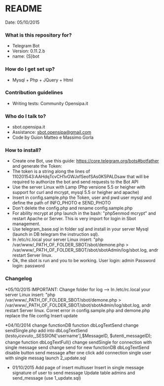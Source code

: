# README #

Date: 05/10/2015


### What is this repository for? ###

* Telegram Bot
* Version: 0.11.2.b
* name: {S}bot

### How do I get set up? ###

* Mysql + Php + JQuery + Html


### Contribution guidelines ###

* Writing tests: Community Opensipa.it


### Who do I talk to? ###

* sbot.opensipa.it
* Assistance: sbot.opensipa@gmail.com
* Code by Guion Matteo e Massimo Gorla

### How to install? ###

* Create one Bot, use this guide: https://core.telegram.org/bots#botfather and generate the Token:
* The token is a string along the lines of 110201543:AAHdqTcvCH1vGWJxfSeofSAs0K5PALDsaw that will be required to authorize the bot and send requests to the Bot API
* Use the server Linux with Lamp (Php versione 5.5 or heigher with support for curl and mcrypt, mysql 5.5 or heigher and apache)
* Insert in config.sample.php the Token, user and pwd user mysql and define the path of INFO_PHOTO e SEND_PHOTO
* Don't delete the config.php and rename config.sample.php
* For ability mcrypt at php launch in the bash: "php5enmod mcrypt" and restart Apache or Server. This is very import for login in Sbot management.
* Use telegram_base.sql in folder sql and install in your server Mysql (launch in DB telegram the instruction sql).
* In /etc/rc.local your server Linux insert: "php /var/www/_PATH_OF_FOLDER_SBOT/sbot/demone.php > /var/www/_PATH_OF_FOLDER_SBOT/sbot/sbotAdmin/log/sbot.log, andr restart Server linux.
* Ok, the sbot is run and you to be working. User login: admin Password login: password


### Changelog ###

*05/10/2015
 IMPORTANT: Change folder for log --> In /etc/rc.local your server Linux insert: "php /var/www/_PATH_OF_FOLDER_SBOT/sbot/demone.php > /var/www/_PATH_OF_FOLDER_SBOT/sbot/sbotAdmin/log/sbot.log, andr restart Server linux.
 Corret error in config.sample.php and demone.php replace the file config
 Insert update

*04/10/2014
 change functionDB function dbLogTextSend
 change sendSingle.php add into dbLogTextSend ($testo_ricevuto,$_SESSION['username'],$MessageID, $utenti_messageID);
 change function dbLogTextFull()
 change sendSingle for connection with single message send
 change send for new functionDB dbLogTextSend
 disable button send message after one click
 add connection single user with single messag
 launch 2_update.sql

* 01/10/2015
 Add page of insert multiuser
 Insert in single message signature of user to send message
 Update table admins and send_message (use 1_update.sql)



